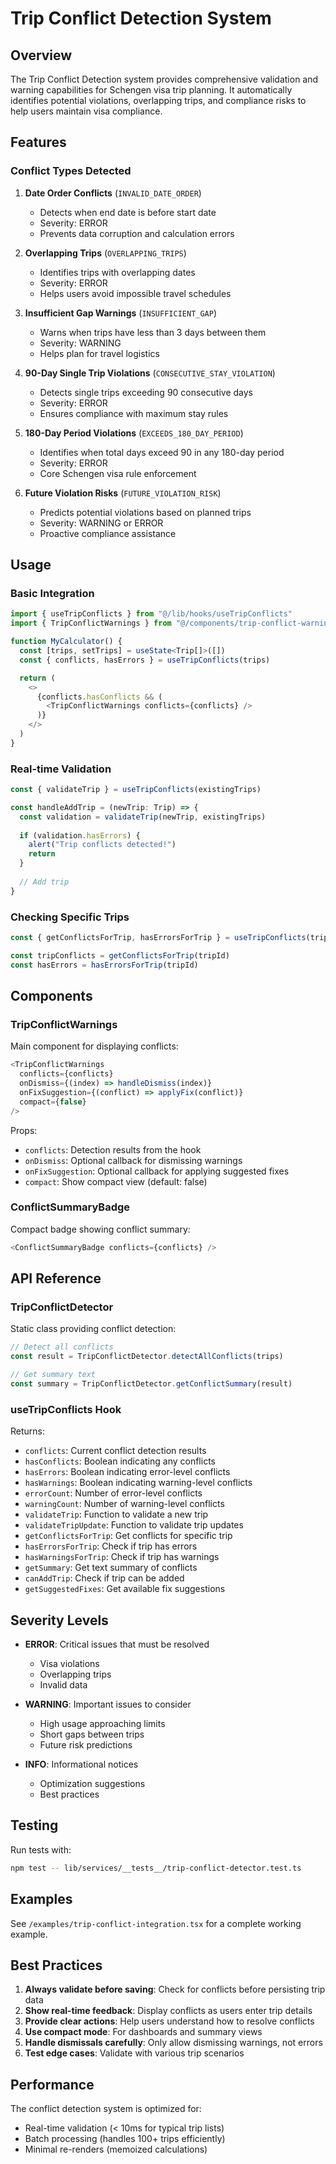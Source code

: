# Trip Conflict Detection System

## Overview

The Trip Conflict Detection system provides comprehensive validation and warning capabilities for Schengen visa trip planning. It automatically identifies potential violations, overlapping trips, and compliance risks to help users maintain visa compliance.

## Features

### Conflict Types Detected

1. **Date Order Conflicts** (`INVALID_DATE_ORDER`)
   - Detects when end date is before start date
   - Severity: ERROR
   - Prevents data corruption and calculation errors

2. **Overlapping Trips** (`OVERLAPPING_TRIPS`)
   - Identifies trips with overlapping dates
   - Severity: ERROR
   - Helps users avoid impossible travel schedules

3. **Insufficient Gap Warnings** (`INSUFFICIENT_GAP`)
   - Warns when trips have less than 3 days between them
   - Severity: WARNING
   - Helps plan for travel logistics

4. **90-Day Single Trip Violations** (`CONSECUTIVE_STAY_VIOLATION`)
   - Detects single trips exceeding 90 consecutive days
   - Severity: ERROR
   - Ensures compliance with maximum stay rules

5. **180-Day Period Violations** (`EXCEEDS_180_DAY_PERIOD`)
   - Identifies when total days exceed 90 in any 180-day period
   - Severity: ERROR
   - Core Schengen visa rule enforcement

6. **Future Violation Risks** (`FUTURE_VIOLATION_RISK`)
   - Predicts potential violations based on planned trips
   - Severity: WARNING or ERROR
   - Proactive compliance assistance

## Usage

### Basic Integration

```typescript
import { useTripConflicts } from "@/lib/hooks/useTripConflicts"
import { TripConflictWarnings } from "@/components/trip-conflict-warnings"

function MyCalculator() {
  const [trips, setTrips] = useState<Trip[]>([])
  const { conflicts, hasErrors } = useTripConflicts(trips)

  return (
    <>
      {conflicts.hasConflicts && (
        <TripConflictWarnings conflicts={conflicts} />
      )}
    </>
  )
}
```

### Real-time Validation

```typescript
const { validateTrip } = useTripConflicts(existingTrips)

const handleAddTrip = (newTrip: Trip) => {
  const validation = validateTrip(newTrip, existingTrips)
  
  if (validation.hasErrors) {
    alert("Trip conflicts detected!")
    return
  }
  
  // Add trip
}
```

### Checking Specific Trips

```typescript
const { getConflictsForTrip, hasErrorsForTrip } = useTripConflicts(trips)

const tripConflicts = getConflictsForTrip(tripId)
const hasErrors = hasErrorsForTrip(tripId)
```

## Components

### TripConflictWarnings

Main component for displaying conflicts:

```typescript
<TripConflictWarnings 
  conflicts={conflicts}
  onDismiss={(index) => handleDismiss(index)}
  onFixSuggestion={(conflict) => applyFix(conflict)}
  compact={false}
/>
```

Props:
- `conflicts`: Detection results from the hook
- `onDismiss`: Optional callback for dismissing warnings
- `onFixSuggestion`: Optional callback for applying suggested fixes
- `compact`: Show compact view (default: false)

### ConflictSummaryBadge

Compact badge showing conflict summary:

```typescript
<ConflictSummaryBadge conflicts={conflicts} />
```

## API Reference

### TripConflictDetector

Static class providing conflict detection:

```typescript
// Detect all conflicts
const result = TripConflictDetector.detectAllConflicts(trips)

// Get summary text
const summary = TripConflictDetector.getConflictSummary(result)
```

### useTripConflicts Hook

Returns:
- `conflicts`: Current conflict detection results
- `hasConflicts`: Boolean indicating any conflicts
- `hasErrors`: Boolean indicating error-level conflicts
- `hasWarnings`: Boolean indicating warning-level conflicts
- `errorCount`: Number of error-level conflicts
- `warningCount`: Number of warning-level conflicts
- `validateTrip`: Function to validate a new trip
- `validateTripUpdate`: Function to validate trip updates
- `getConflictsForTrip`: Get conflicts for specific trip
- `hasErrorsForTrip`: Check if trip has errors
- `hasWarningsForTrip`: Check if trip has warnings
- `getSummary`: Get text summary of conflicts
- `canAddTrip`: Check if trip can be added
- `getSuggestedFixes`: Get available fix suggestions

## Severity Levels

- **ERROR**: Critical issues that must be resolved
  - Visa violations
  - Overlapping trips
  - Invalid data
  
- **WARNING**: Important issues to consider
  - High usage approaching limits
  - Short gaps between trips
  - Future risk predictions
  
- **INFO**: Informational notices
  - Optimization suggestions
  - Best practices

## Testing

Run tests with:

```bash
npm test -- lib/services/__tests__/trip-conflict-detector.test.ts
```

## Examples

See `/examples/trip-conflict-integration.tsx` for a complete working example.

## Best Practices

1. **Always validate before saving**: Check for conflicts before persisting trip data
2. **Show real-time feedback**: Display conflicts as users enter trip details
3. **Provide clear actions**: Help users understand how to resolve conflicts
4. **Use compact mode**: For dashboards and summary views
5. **Handle dismissals carefully**: Only allow dismissing warnings, not errors
6. **Test edge cases**: Validate with various trip scenarios

## Performance

The conflict detection system is optimized for:
- Real-time validation (< 10ms for typical trip lists)
- Batch processing (handles 100+ trips efficiently)
- Minimal re-renders (memoized calculations)